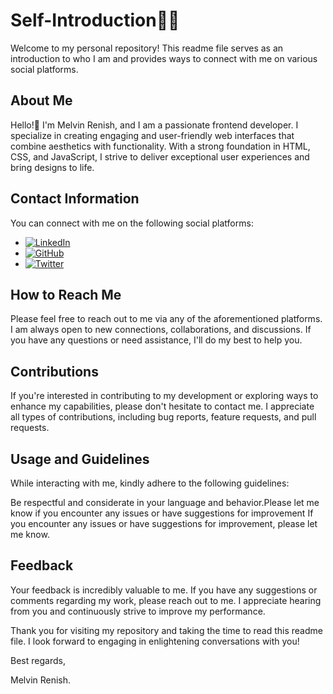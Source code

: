 # Self-Introduction👩‍💻
Welcome to my personal repository! This readme file serves as an introduction to who I am and provides ways to connect with me on various social platforms.

## About Me
Hello!👋 I'm Melvin Renish, and I am a passionate frontend developer. I specialize in creating engaging and user-friendly web interfaces that combine aesthetics with functionality. With a strong foundation in HTML, CSS, and JavaScript, I strive to deliver exceptional user experiences and bring designs to life.

## Contact Information
You can connect with me on the following social platforms:

 - [![LinkedIn](https://1.bp.blogspot.com/-A6OIHx4SAso/YA9KXV2_XzI/AAAAAAAAU2Y/c_PosRqMjVgNKEUSIbqnLXdYelccf_OBwCLcBGAsYHQ/s0/linkedin_icon.png)](https://www.linkedin.com/in/renish-okago-993498246/)
- [![GitHub](https://cdn.iconscout.com/icon/free/png-128/github-113-438180.png)](https://www.github.com/fabrizia2)
- [![Twitter](https://icons.iconarchive.com/icons/designbolts/minimalist-social/128/Twitter-2-icon.png)](https://twitter.com/home)

## How to Reach Me
Please feel free to reach out to me via any of the aforementioned platforms. I am always open to new connections, collaborations, and discussions. If you have any questions or need assistance, I'll do my best to help you.

## Contributions
If you're interested in contributing to my development or exploring ways to enhance my capabilities, please don't hesitate to contact me. I appreciate all types of contributions, including bug reports, feature requests, and pull requests.

## Usage and Guidelines
While interacting with me, kindly adhere to the following guidelines:

Be respectful and considerate in your language and behavior.Please let me know if you encounter any issues or have suggestions for improvement
If you encounter any issues or have suggestions for improvement, please let me know.
## Feedback
Your feedback is incredibly valuable to me. If you have any suggestions or comments regarding my work, please reach out to me. I appreciate hearing from you and continuously strive to improve my performance.

Thank you for visiting my repository and taking the time to read this readme file. I look forward to engaging in enlightening conversations with you!

Best regards,

Melvin Renish.

<!-- 👋 Hi, I’m Renish Okago
- 👀 I’m interested in ...
- 🌱 I’m currently learning software engineering
- 💞️ I’m looking to collaborate on 
- 📫 How to reach me ...
- https://www.linkedin.com/in/renish-okago-993498246/ https://twitter.com/home

<!---
fabrizia2/fabrizia2 is a ✨ special ✨ repository because its `README.md` (this file) appears on your GitHub profile.
You can click the Preview link to take a look at your changes.
--->
